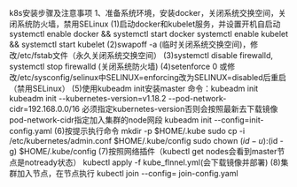 k8s安装步骤及注意事项
1、准备系统环境，安装docker，关闭系统交换空间，关闭系统防火墙，禁用SELinux
    (1)启动docker和kubelet服务，并设置开机自启动systemctl enable docker && systemctl start docker
        systemctl enable kubelet && systemctl start kubelet
    (2)swapoff -a (临时关闭系统交换空间)，修改/etc/fstab文件（永久关闭系统交换空间）
    (3)systemctl disable firewalld, systemctl stop firewalld (关闭系统防火墙)
    (4)setenforce 0 或修改/etc/sysconfig/selinux中SELINUX=enforcing改为SELINUX=disabled后重启（禁用SELinux）
    (5)使用kubeadm init安装master
       命令：kubeadm init kubeadm  init --kubernetes-version=v1.18.2 --pod-network-cidr=192.168.0.0/16
            必须指定kubernetes-version否则会按照最新去下载镜像
            pod-network-cidr指定加入集群的node网段
           kubeadm init --config=init-config.yaml
    (6)按提示执行命令
        mkdir -p $HOME/.kube
        sudo cp -i /etc/kubernetes/admin.conf $HOME/.kube/config
        sudo chown $(id -u):$(id -g) $HOME/.kube/config
    (7)按照网络插件（kubectl get nodes会看到master节点是notready状态）
        kubectl apply -f kube_flnnel.yml(会下载镜像并部署)
    (8)集群加入节点，在节点执行
        kubectl join --config= join-config.yaml